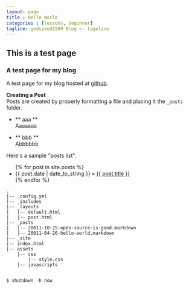 ```yaml
---
layout: page
title : Hello World
categories : [lessons, beginner]
tagline: godspeed1989 Blog <- tageline
---
```

## This is a test page
### A test page for my blog
A test page for my blog hosted at [github](http://godspeed1989.github.com/).

**Creating a Post**   
Posts are created by properly formatting a file and placing it the `_posts` folder.

- ** aaa **  
	Aaaaaaa

- ** bbb **  
	Abbbbbb

Here's a sample "posts list".

<ul class="posts">
  {% for post in site.posts %}
    <li><span>{{ post.date | date_to_string }}</span> &raquo; <a href="{{ BASE_PATH }}{{ post.url }}">{{ post.title }}</a></li>
  {% endfor %}
</ul>

    .
    |-- _config.yml
    |-- _includes
    |-- _layouts
    |   |-- default.html
    |   |-- post.html
    |-- _posts
    |   |-- 20011-10-25-open-source-is-good.markdown
    |   |-- 20011-04-26-hello-world.markdown
    |-- _site
    |-- index.html
    |-- assets
        |-- css
            |-- style.css
        |-- javascripts


    $ shutdown -h now

